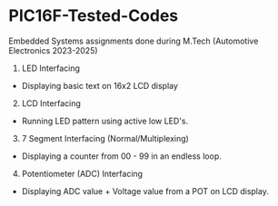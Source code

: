 # PIC16F-Tested-Codes
 Embedded Systems assignments done during M.Tech (Automotive Electronics 2023-2025)

1. LED Interfacing 
- Displaying basic text on 16x2 LCD display <br/>


2. LCD Interfacing
- Running LED pattern using active low LED's.<br/>


3. 7 Segment Interfacing (Normal/Multiplexing)
- Displaying a counter from 00 - 99 in an endless loop.<br/>


4. Potentiometer (ADC) Interfacing 
- Displaying ADC value + Voltage value from a POT on LCD display.<br/>
